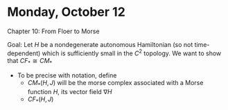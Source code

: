 # Monday, October 12

Chapter 10: From Floer to Morse

Goal:
Let $H$ be a nondegenerate autonomous Hamiltonian (so not time-dependent) which is sufficiently small in the $C^2$ topology.
We want to show that $CF_* \cong CM_*$

- To be precise with notation, define
  - $CM_*(H, J)$ will be the morse complex associated with a Morse function $H$, its vector field $\nabla H$
  - $CF_*(H, J)$
